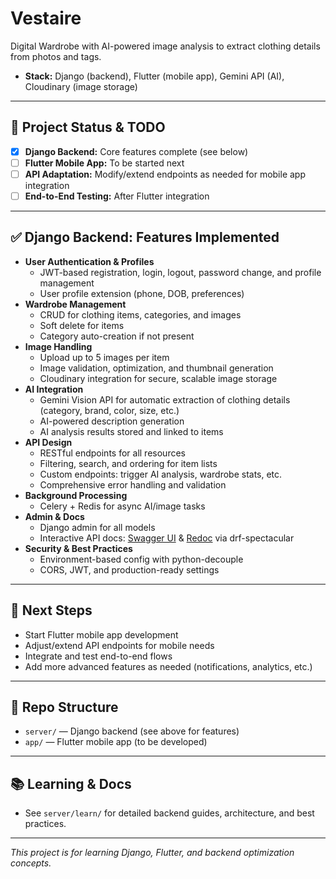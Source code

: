 # Vestaire

Digital Wardrobe with AI-powered image analysis to extract clothing details from photos and tags.

- **Stack:** Django (backend), Flutter (mobile app), Gemini API (AI), Cloudinary (image storage)

---

## 🚦 Project Status & TODO

- [x] **Django Backend:** Core features complete (see below)
- [ ] **Flutter Mobile App:** To be started next
- [ ] **API Adaptation:** Modify/extend endpoints as needed for mobile app integration
- [ ] **End-to-End Testing:** After Flutter integration

---

## ✅ Django Backend: Features Implemented

- **User Authentication & Profiles**
  - JWT-based registration, login, logout, password change, and profile management
  - User profile extension (phone, DOB, preferences)
- **Wardrobe Management**
  - CRUD for clothing items, categories, and images
  - Soft delete for items
  - Category auto-creation if not present
- **Image Handling**
  - Upload up to 5 images per item
  - Image validation, optimization, and thumbnail generation
  - Cloudinary integration for secure, scalable image storage
- **AI Integration**
  - Gemini Vision API for automatic extraction of clothing details (category, brand, color, size, etc.)
  - AI-powered description generation
  - AI analysis results stored and linked to items
- **API Design**
  - RESTful endpoints for all resources
  - Filtering, search, and ordering for item lists
  - Custom endpoints: trigger AI analysis, wardrobe stats, etc.
  - Comprehensive error handling and validation
- **Background Processing**
  - Celery + Redis for async AI/image tasks
- **Admin & Docs**
  - Django admin for all models
  - Interactive API docs: [Swagger UI](/api/docs/) & [Redoc](/api/redoc/) via drf-spectacular
- **Security & Best Practices**
  - Environment-based config with python-decouple
  - CORS, JWT, and production-ready settings

---

## 🏁 Next Steps

- Start Flutter mobile app development
- Adjust/extend API endpoints for mobile needs
- Integrate and test end-to-end flows
- Add more advanced features as needed (notifications, analytics, etc.)

---

## 📂 Repo Structure

- `server/` — Django backend (see above for features)
- `app/` — Flutter mobile app (to be developed)

---

## 📚 Learning & Docs

- See `server/learn/` for detailed backend guides, architecture, and best practices.

---

_This project is for learning Django, Flutter, and backend optimization concepts._
